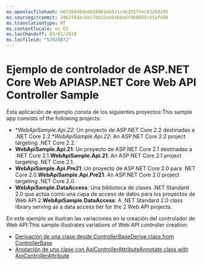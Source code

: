 ```yaml
---
ms.openlocfilehash: b6f39dd0dedb38961eb021cde355f7ec83283195
ms.sourcegitcommit: 24b1f6decbb17bb22a45166e5fdb0845c65af498
ms.translationtype: MT
ms.contentlocale: es-ES
ms.lasthandoff: 03/01/2019
ms.locfileid: "57024872"
---
```

# <a name="aspnet-core-web-api-controller-sample"></a><span data-ttu-id="ee5b1-101">Ejemplo de controlador de ASP.NET Core Web API</span><span class="sxs-lookup"><span data-stu-id="ee5b1-101">ASP.NET Core Web API Controller Sample</span></span>

<span data-ttu-id="ee5b1-102">Esta aplicación de ejemplo consta de los siguientes proyectos:</span><span class="sxs-lookup"><span data-stu-id="ee5b1-102">This sample app consists of the following projects:</span></span>

- <span data-ttu-id="ee5b1-103">\**WebApiSample.Api.22*: Un proyecto de ASP.NET Core 2.2 destinadas a .NET Core 2.2.</span><span class="sxs-lookup"><span data-stu-id="ee5b1-103">\**WebApiSample.Api.22*: An ASP.NET Core 2.2 project targeting .NET Core 2.2.</span></span>
- <span data-ttu-id="ee5b1-104">**WebApiSample.Api.21**: Un proyecto de ASP.NET Core 2.1 destinadas a .NET Core 2.1.</span><span class="sxs-lookup"><span data-stu-id="ee5b1-104">**WebApiSample.Api.21**: An ASP.NET Core 2.1 project targeting .NET Core 2.1.</span></span>
- <span data-ttu-id="ee5b1-105">**WebApiSample.Api.Pre21**: Un proyecto de ASP.NET Core 2.0 para .NET Core 2.0.</span><span class="sxs-lookup"><span data-stu-id="ee5b1-105">**WebApiSample.Api.Pre21**: An ASP.NET Core 2.0 project targeting .NET Core 2.0.</span></span>
- <span data-ttu-id="ee5b1-106">**WebApiSample.DataAccess**: Una biblioteca de clases .NET Standard 2.0 que actúa como una capa de acceso de datos para los proyectos de Web API 2.</span><span class="sxs-lookup"><span data-stu-id="ee5b1-106">**WebApiSample.DataAccess**: A .NET Standard 2.0 class library serving as a data access tier for the 2 Web API projects.</span></span>

<span data-ttu-id="ee5b1-107">En este ejemplo se ilustran las variaciones en la creación del controlador de Web API:</span><span class="sxs-lookup"><span data-stu-id="ee5b1-107">This sample illustrates variations of Web API controller creation:</span></span>

- [<span data-ttu-id="ee5b1-108">Derivación de una clase desde ControllerBase</span><span class="sxs-lookup"><span data-stu-id="ee5b1-108">Derive class from ControllerBase</span></span>](https://docs.microsoft.com/aspnet/core/web-api#derive-class-from-controllerbase)
- [<span data-ttu-id="ee5b1-109">Anotación de una clase con ApiControllerAttribute</span><span class="sxs-lookup"><span data-stu-id="ee5b1-109">Annotate class with ApiControllerAttribute</span></span>](https://docs.microsoft.com/aspnet/core/web-api#annotate-class-with-apicontrollerattribute)
